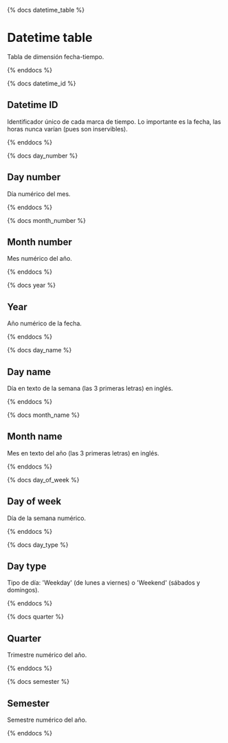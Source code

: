 {% docs datetime_table %}

# Datetime table

Tabla de dimensión fecha-tiempo.

{% enddocs %}

{% docs datetime_id %}

## Datetime ID

Identificador único de cada marca de tiempo.
Lo importante es la fecha, las horas nunca varían (pues son inservibles).

{% enddocs %}

{% docs day_number %}

## Day number

Día numérico del mes.

{% enddocs %}

{% docs month_number %}

## Month number

Mes numérico del año.

{% enddocs %}

{% docs year %}

## Year

Año numérico de la fecha.

{% enddocs %}

{% docs day_name %}

## Day name

Día en texto de la semana (las 3 primeras letras) en inglés.

{% enddocs %}

{% docs month_name %}

## Month name

Mes en texto del año (las 3 primeras letras) en inglés.

{% enddocs %}

{% docs day_of_week %}

## Day of week

Día de la semana numérico.

{% enddocs %}

{% docs day_type %}

## Day type

Tipo de día: 'Weekday' (de lunes a viernes) o 'Weekend' (sábados y domingos).

{% enddocs %}

{% docs quarter %}

## Quarter

Trimestre numérico del año.

{% enddocs %}

{% docs semester %}

## Semester

Semestre numérico del año.

{% enddocs %}